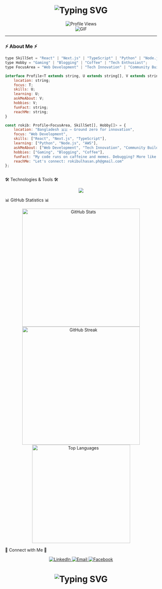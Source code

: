 <h1 align="center">
  <img src="https://readme-typing-svg.demolab.com?font=Fira+Code&weight=600&size=28&duration=4000&pause=1000&color=6CE4F7&center=true&vCenter=true&multiline=true&repeat=false&width=700&height=100&lines=Full+Stack+Developer+%F0%9F%9A%80;Coding+Educator+%F0%9F%91%A8%E2%80%8D%F0%9F%8F%AB+%7C+Tech+Enthusiast+%F0%9F%92%BB" alt="Typing SVG" />
</h1>

<div align="center">
  <img src="https://komarev.com/ghpvc/?username=rokib97&style=for-the-badge&color=0e75b6&label=Profile+Views" alt="Profile Views">
</div>

<div align="center">
  <img src="https://user-images.githubusercontent.com/73097560/115834477-dbab4500-a447-11eb-908a-139a6edaec5c.gif" alt="GIF" />
</div>

---

### ⚡ About Me ⚡

```javascript
type SkillSet = "React" | "Next.js" | "TypeScript" | "Python" | "Node.js" | "AWS";
type Hobby = "Gaming" | "Blogging" | "Coffee" | "Tech Enthusiast";
type FocusArea = "Web Development" | "Tech Innovation" | "Community Building";

interface Profile<T extends string, U extends string[], V extends string[]> {
    location: string;
    focus: T;
    skills: U;
    learning: U;
    askMeAbout: V;
    hobbies: V;
    funFact: string;
    reachMe: string;
}

const rokib: Profile<FocusArea, SkillSet[], Hobby[]> = {
    location: "Bangladesh 🇧🇩 – Ground zero for innovation",
    focus: "Web Development",
    skills: ["React", "Next.js", "TypeScript"],
    learning: ["Python", "Node.js", "AWS"],
    askMeAbout: ["Web Development", "Tech Innovation", "Community Building"],
    hobbies: ["Gaming", "Blogging", "Coffee"],
    funFact: "My code runs on caffeine and memes. Debugging? More like debugging with memes 😄!",
    reachMe: "Let's connect: rokibulhasan.ph@gmail.com"
};



```
🛠️ Technologies & Tools 🛠️

<div align="center"> <img src="https://skillicons.dev/icons?i=js,ts,react,nextjs,nodejs,express,mongodb,firebase,git,tailwind,linux,vscode&perline=6" /> </div>

📊 GitHub Statistics 📊

<div align="center">
  <!-- GitHub Stats -->
  <img width="390" src="https://github-readme-stats.vercel.app/api?username=rokib97&show_icons=true&theme=tokyonight&border_radius=10&hide_border=true&bg_color=1F222E" alt="GitHub Stats">
  
  <!-- GitHub Streak -->
  <img width="390" src="https://github-readme-streak-stats.herokuapp.com/?user=rokib97&theme=tokyonight&hide_border=true&border_radius=10&background=1F222E" alt="GitHub Streak">
</div>

<div align="center">
  <!-- Top Languages -->
  <img width="325" src="https://github-readme-stats.vercel.app/api/top-langs/?username=rokib97&theme=tokyonight&layout=compact&hide_border=true&border_radius=10&bg_color=1F222E" alt="Top Languages">
</div>

🤝 Connect with Me 🤝

<div align="center"> <a href="https://www.linkedin.com/in/rokibul97/"> <img src="https://img.shields.io/badge/LinkedIn-0077B5?style=for-the-badge&logo=linkedin&logoColor=white&style=plastic" alt="LinkedIn"> </a> <a href="mailto:rokibulhasan.ph@gmail.com"> <img src="https://img.shields.io/badge/Gmail-D14836?style=for-the-badge&logo=gmail&logoColor=white&style=plastic" alt="Email"> </a> <a href="https://fb.com/rokib97"> <img src="https://img.shields.io/badge/Facebook-1877F2?style=for-the-badge&logo=facebook&logoColor=white&style=plastic" alt="Facebook"> </a> </div>
<h1 align="center"> <img src="https://readme-typing-svg.demolab.com?font=Fira+Code&weight=600&size=28&duration=4000&pause=1000&color=6CE4F7&center=true&vCenter=true&multiline=true&repeat=false&width=700&height=100&lines=Thanks+for+Visiting+%F0%9F%91%8B" alt="Typing SVG" /> </h1> 
